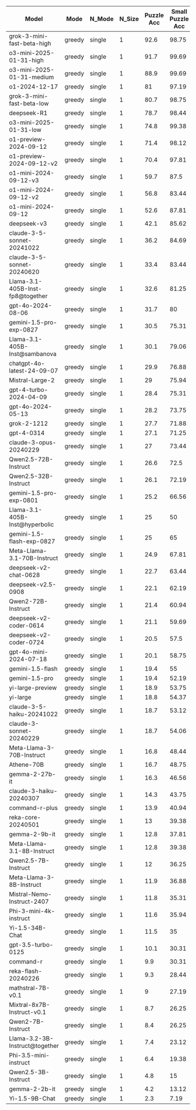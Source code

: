 |              Model               |  Mode  |  N_Mode  |  N_Size  |  Puzzle Acc  |  Small Puzzle Acc  |  Medium Puzzle Acc  |  Large Puzzle Acc  |  XL Puzzle Acc  |  Cell Acc  |  No answer  |  Total Puzzles  |  Reason Lens  |
|----------------------------------|--------|----------|----------|--------------|--------------------|---------------------|--------------------|-----------------|------------|-------------|-----------------|---------------|
|    grok-3-mini-fast-beta-high    | greedy |  single  |    1     |     92.6     |       98.75        |        96.43        |        93.5        |      76.5       |   94.63    |      1      |      1000       |    782.25     |
|     o3-mini-2025-01-31-high      | greedy |  single  |    1     |     91.7     |       99.69        |        97.14        |        87.5        |      75.5       |    95.7    |     0.3     |      1000       |    1983.34    |
|    o3-mini-2025-01-31-medium     | greedy |  single  |    1     |     88.9     |       99.69        |        97.86        |         88         |       60        |   90.41    |     0.1     |      1000       |    2067.98    |
|          o1-2024-12-17           | greedy |  single  |    1     |      81      |       97.19        |        92.14        |         78         |      42.5       |   78.74    |     0.2     |      1000       |    1197.51    |
|    grok-3-mini-fast-beta-low     | greedy |  single  |    1     |     80.7     |       98.75        |        96.43        |         77         |      33.5       |   84.22    |      0      |      1000       |    874.09     |
|           deepseek-R1            | greedy |  single  |    1     |     78.7     |       98.44        |        95.71        |        73.5        |      28.5       |   80.54    |      0      |      1000       |    586.33     |
|      o3-mini-2025-01-31-low      | greedy |  single  |    1     |     74.8     |       99.38        |        91.07        |        64.5        |       23        |    72.6    |     1.6     |      1000       |    2080.78    |
|      o1-preview-2024-09-12       | greedy |  single  |    1     |     71.4     |       98.12        |        88.21        |        59.5        |       17        |   75.14    |     0.3     |      1000       |    1565.88    |
|     o1-preview-2024-09-12-v2     | greedy |  single  |    1     |     70.4     |       97.81        |        88.57        |        55.5        |       16        |   74.18    |     0.4     |      1000       |    1559.71    |
|      o1-mini-2024-09-12-v3       | greedy |  single  |    1     |     59.7     |        87.5        |        76.79        |         39         |       12        |   70.32    |      1      |      1000       |    1166.38    |
|      o1-mini-2024-09-12-v2       | greedy |  single  |    1     |     56.8     |       83.44        |        76.43        |         36         |       7.5       |   69.87    |     1.3     |      1000       |    1164.95    |
|        o1-mini-2024-09-12        | greedy |  single  |    1     |     52.6     |       87.81        |        67.5         |        24.5        |       3.5       |   52.29    |     0.8     |      1000       |    993.28     |
|           deepseek-v3            | greedy |  single  |    1     |     42.1     |       85.62        |        44.64        |         10         |        1        |   42.04    |    27.9     |      1000       |     2158      |
|    claude-3-5-sonnet-20241022    | greedy |  single  |    1     |     36.2     |       84.69        |        28.93        |         4          |        1        |   54.27    |      0      |      1000       |    861.18     |
|    claude-3-5-sonnet-20240620    | greedy |  single  |    1     |     33.4     |       83.44        |        21.79        |         3          |        0        |   54.34    |      0      |      1000       |    1141.94    |
| Llama-3.1-405B-Inst-fp8@together | greedy |  single  |    1     |     32.6     |       81.25        |        22.5         |        1.5         |        0        |    45.8    |    12.5     |      1000       |    314.66     |
|        gpt-4o-2024-08-06         | greedy |  single  |    1     |     31.7     |         80         |        19.64        |        2.5         |       0.5       |   50.34    |     3.6     |      1000       |    1106.51    |
|     gemini-1.5-pro-exp-0827      | greedy |  single  |    1     |     30.5     |       75.31        |        20.71        |         3          |        0        |   50.84    |     0.8     |      1000       |    1594.47    |
|  Llama-3.1-405B-Inst@sambanova   | greedy |  single  |    1     |     30.1     |       79.06        |        16.43        |        0.5         |       0.5       |   39.06    |    24.7     |      1000       |    2001.12    |
|    chatgpt-4o-latest-24-09-07    | greedy |  single  |    1     |     29.9     |       76.88        |        17.86        |        1.5         |        0        |   48.83    |     4.2     |      1000       |    1539.99    |
|         Mistral-Large-2          | greedy |  single  |    1     |      29      |       75.94        |         15          |        2.5         |        0        |   47.64    |     1.7     |      1000       |    1592.39    |
|      gpt-4-turbo-2024-04-09      | greedy |  single  |    1     |     28.4     |       75.31        |         15          |        0.5         |        0        |    47.9    |     0.1     |      1000       |    1148.46    |
|        gpt-4o-2024-05-13         | greedy |  single  |    1     |     28.2     |       73.75        |        16.43        |         0          |        0        |   38.72    |    19.3     |      1000       |    1643.51    |
|           grok-2-1212            | greedy |  single  |    1     |     27.7     |       71.88        |        13.93        |         4          |        0        |   48.16    |     3.5     |      1000       |    2551.39    |
|            gpt-4-0314            | greedy |  single  |    1     |     27.1     |       71.25        |        13.57        |        2.5         |        0        |   47.43    |     0.2     |      1000       |    1203.17    |
|      claude-3-opus-20240229      | greedy |  single  |    1     |      27      |       73.44        |        12.14        |        0.5         |        0        |   48.91    |      0      |      1000       |    855.72     |
|       Qwen2.5-72B-Instruct       | greedy |  single  |    1     |     26.6     |        72.5        |        12.14        |         0          |        0        |   40.92    |    11.9     |      1000       |    1795.9     |
|       Qwen2.5-32B-Instruct       | greedy |  single  |    1     |     26.1     |       72.19        |        10.36        |        0.5         |        0        |   43.39    |     6.3     |      1000       |    1333.07    |
|     gemini-1.5-pro-exp-0801      | greedy |  single  |    1     |     25.2     |       66.56        |        13.93        |         0          |        0        |    48.5    |      0      |      1000       |    1389.75    |
|  Llama-3.1-405B-Inst@hyperbolic  | greedy |  single  |    1     |      25      |         50         |        33.33        |         0          |        0        |   46.62    |    6.25     |       16        |    1517.13    |
|    gemini-1.5-flash-exp-0827     | greedy |  single  |    1     |      25      |         65         |        13.57        |         2          |        0        |   43.56    |     8.5     |      1000       |    1705.11    |
|   Meta-Llama-3.1-70B-Instruct    | greedy |  single  |    1     |     24.9     |       67.81        |        10.36        |        1.5         |        0        |   27.98    |     43      |      1000       |    1483.68    |
|      deepseek-v2-chat-0628       | greedy |  single  |    1     |     22.7     |       63.44        |        8.57         |         0          |        0        |   42.46    |     5.2     |      1000       |    1260.23    |
|        deepseek-v2.5-0908        | greedy |  single  |    1     |     22.1     |       62.19        |        7.86         |         0          |        0        |   38.01    |    12.7     |      1000       |    1294.46    |
|        Qwen2-72B-Instruct        | greedy |  single  |    1     |     21.4     |       60.94        |        6.79         |         0          |        0        |   38.32    |    10.2     |      1000       |    1813.82    |
|      deepseek-v2-coder-0614      | greedy |  single  |    1     |     21.1     |       59.69        |        7.14         |         0          |        0        |   41.58    |     4.9     |      1000       |    1324.55    |
|      deepseek-v2-coder-0724      | greedy |  single  |    1     |     20.5     |        57.5        |        7.14         |        0.5         |        0        |   42.35    |     3.4     |      1000       |    1230.63    |
|      gpt-4o-mini-2024-07-18      | greedy |  single  |    1     |     20.1     |       58.75        |        4.64         |         0          |        0        |   41.26    |     0.1     |      1000       |    943.52     |
|         gemini-1.5-flash         | greedy |  single  |    1     |     19.4     |         55         |        6.43         |         0          |        0        |   31.77    |    22.7     |      1000       |    1538.18    |
|          gemini-1.5-pro          | greedy |  single  |    1     |     19.4     |       52.19        |        9.64         |         0          |        0        |   44.59    |     0.8     |      1000       |    1336.17    |
|         yi-large-preview         | greedy |  single  |    1     |     18.9     |       53.75        |        6.07         |         0          |        0        |   42.61    |     1.4     |      1000       |    833.36     |
|             yi-large             | greedy |  single  |    1     |     18.8     |       54.37        |          5          |         0          |        0        |   39.83    |     1.8     |      1000       |    757.01     |
|    claude-3-5-haiku-20241022     | greedy |  single  |    1     |     18.7     |       53.12        |        6.07         |         0          |        0        |   43.22    |     0.1     |      1000       |    660.91     |
|     claude-3-sonnet-20240229     | greedy |  single  |    1     |     18.7     |       54.06        |        4.29         |         1          |        0        |   43.66    |      0      |      1000       |    1095.37    |
|    Meta-Llama-3-70B-Instruct     | greedy |  single  |    1     |     16.8     |       48.44        |        4.64         |         0          |        0        |   42.31    |     0.2     |      1000       |    809.95     |
|            Athene-70B            | greedy |  single  |    1     |     16.7     |       48.75        |        3.93         |         0          |        0        |   32.98    |    21.1     |      1000       |    391.19     |
|          gemma-2-27b-it          | greedy |  single  |    1     |     16.3     |       46.56        |          5          |         0          |        0        |   41.18    |     1.1     |      1000       |    1014.56    |
|     claude-3-haiku-20240307      | greedy |  single  |    1     |     14.3     |       43.75        |        1.07         |         0          |        0        |   37.87    |     0.1     |      1000       |    1015.06    |
|          command-r-plus          | greedy |  single  |    1     |     13.9     |       40.94        |        2.86         |         0          |        0        |   39.01    |     0.2     |      1000       |    810.53     |
|        reka-core-20240501        | greedy |  single  |    1     |      13      |       39.38        |        1.43         |         0          |        0        |   33.88    |      4      |      1000       |    1078.29    |
|          gemma-2-9b-it           | greedy |  single  |    1     |     12.8     |       37.81        |         2.5         |         0          |        0        |   36.79    |      0      |      1000       |    849.84     |
|    Meta-Llama-3.1-8B-Instruct    | greedy |  single  |    1     |     12.8     |       39.38        |        0.71         |         0          |        0        |   13.68    |    61.5     |      1000       |    1043.9     |
|       Qwen2.5-7B-Instruct        | greedy |  single  |    1     |      12      |       36.25        |        1.43         |         0          |        0        |   30.67    |     9.5     |      1000       |    850.93     |
|     Meta-Llama-3-8B-Instruct     | greedy |  single  |    1     |     11.9     |       36.88        |        0.36         |         0          |        0        |    23.7    |    29.2     |      1000       |    1216.4     |
|    Mistral-Nemo-Instruct-2407    | greedy |  single  |    1     |     11.8     |       35.31        |        1.79         |         0          |        0        |   34.93    |     1.6     |      1000       |    925.88     |
|      Phi-3-mini-4k-instruct      | greedy |  single  |    1     |     11.6     |       35.94        |        0.36         |         0          |        0        |    13.5    |     59      |      1000       |    790.29     |
|         Yi-1.5-34B-Chat          | greedy |  single  |    1     |     11.5     |         35         |        1.07         |         0          |        0        |   32.73    |     4.4     |      1000       |    869.65     |
|        gpt-3.5-turbo-0125        | greedy |  single  |    1     |     10.1     |       30.31        |        1.07         |        0.5         |        0        |   33.06    |     0.1     |      1000       |    820.66     |
|            command-r             | greedy |  single  |    1     |     9.9      |       30.31        |        0.71         |         0          |        0        |   32.66    |     1.5     |      1000       |    1005.17    |
|       reka-flash-20240226        | greedy |  single  |    1     |     9.3      |       28.44        |        0.71         |         0          |        0        |   25.67    |    18.7     |      1000       |    1074.8     |
|        mathstral-7B-v0.1         | greedy |  single  |    1     |      9       |       27.19        |        1.07         |         0          |        0        |   20.42    |     36      |      1000       |    1148.16    |
|    Mixtral-8x7B-Instruct-v0.1    | greedy |  single  |    1     |     8.7      |       26.25        |        1.07         |         0          |        0        |   26.47    |    20.3     |      1000       |    1177.21    |
|        Qwen2-7B-Instruct         | greedy |  single  |    1     |     8.4      |       26.25        |          0          |         0          |        0        |   22.06    |    24.4     |      1000       |    1473.23    |
|  Llama-3.2-3B-Instruct@together  | greedy |  single  |    1     |     7.4      |       23.12        |          0          |         0          |        0        |   13.14    |    54.5     |      1000       |    963.47     |
|      Phi-3.5-mini-instruct       | greedy |  single  |    1     |     6.4      |       19.38        |        0.71         |         0          |        0        |    5.98    |    80.6     |      1000       |    718.43     |
|       Qwen2.5-3B-Instruct        | greedy |  single  |    1     |     4.8      |         15         |          0          |         0          |        0        |   11.44    |    56.7     |      1000       |    906.58     |
|          gemma-2-2b-it           | greedy |  single  |    1     |     4.2      |       13.12        |          0          |         0          |        0        |    9.97    |    57.2     |      1000       |    1032.89    |
|          Yi-1.5-9B-Chat          | greedy |  single  |    1     |     2.3      |        7.19        |          0          |         0          |        0        |    7.53    |    11.3     |      1000       |    1592.6     |
